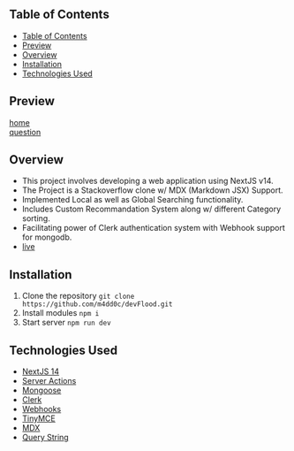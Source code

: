 ﻿## Table of Contents


- [Table of Contents](#table-of-contents)
- [Preview](#preview)
- [Overview](#overview)
- [Installation](#installation)
- [Technologies Used](#technologies-used)

## Preview 
[home](/images/home.png)
<br/>
[question](/images/question.png)
<br/>

## Overview

- This project involves developing a web application using NextJS v14.
- The Project is a Stackoverflow clone w/ MDX (Markdown JSX) Support.
- Implemented Local as well as Global Searching functionality.
- Includes Custom Recommandation System along w/ different Category sorting.
- Facilitating power of Clerk authentication system with Webhook support for mongodb.
- [live](https://dev-flood.vercel.app/)

## Installation

1. Clone the repository
   `git clone https://github.com/m4dd0c/devFlood.git`
2. Install modules
   `npm i`
3. Start server
   `npm run dev`

## Technologies Used

- [NextJS 14](#Nextjs14)
- [Server Actions](#Serveractions)
- [Mongoose](#Mongoose)
- [Clerk](#clerk)
- [Webhooks](#webhooks)
- [TinyMCE](#tinymce)
- [MDX](#mdx)
- [Query String](#query-string)
